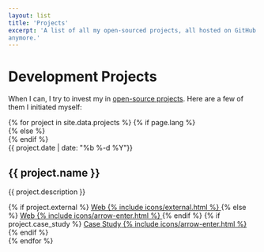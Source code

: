```yaml
---
layout: list
title: 'Projects'
excerpt: 'A list of all my open-sourced projects, all hosted on GitHub. Fair warning: some of them are not maintained
anymore.'
---
```


<h1>Development Projects</h1>

When I can, I try to invest my in <a class="link link--special" href="{{ site.github }}">open-source projects</a>. Here are a few of them I initiated myself:

<section class="articles-list">
    {% for project in site.data.projects %}
        {% if page.lang %}
            <article class="article" lang="{{ page.lang }}">
        {% else %}
            <article class="article" lang="en">
        {% endif %}
                <div class="article__item">
                    <time class="article__time" datetime="{{ project.date }}">{{ project.date | date: "%b %-d %Y"}}</time>
                    <h2 class="article__subtitle">{{ project.name }}</h2>
                    <p class="article__description">{{ project.description }}</p>
                    <div class="article__links">
                        {% if project.external %}
                            <a class="btn btn--fill" href="{{ project.web }}" target="_blank" rel="noopener">
                                <span class="btn__text">Web</span>
                                {% include icons/external.html %}
                            </a>
                        {% else %}
                            <a class="btn btn--fill" href="{{ project.web }}">
                                <span class="btn__text">Web</span>
                                {% include icons/arrow-enter.html %}
                            </a>
                        {% endif %}
                        {% if project.case_study %}
                            <a class="btn btn--fill" href="/projects/{{ project.case_study }}">
                                <span class="btn__text">Case Study</span>
                                {% include icons/arrow-enter.html %}
                            </a>
                        {% endif %}
                    </div>
                </div>
            </article>
    {% endfor %}
</section>
